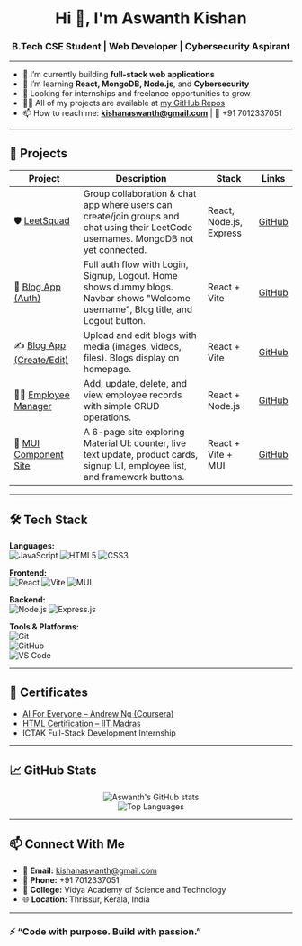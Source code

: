 <h1 align="center">Hi 👋, I'm Aswanth Kishan</h1>
<h3 align="center">B.Tech CSE Student | Web Developer | Cybersecurity Aspirant</h3>

---

- 🔭 I’m currently building **full-stack web applications**
- 🌱 I’m learning **React, MongoDB, Node.js**, and **Cybersecurity**
- 💼 Looking for internships and freelance opportunities to grow
- 👨‍💻 All of my projects are available at [my GitHub Repos](https://github.com/Aswanth-create)
- 📫 How to reach me: **kishanaswanth@gmail.com** | 📱 +91 7012337051

---

## 🚀 Projects

| Project | Description | Stack | Links |
|--------|-------------|-------|-------|
| 🛡️ [LeetSquad](https://github.com/Aswanth-create/leetsquad) | Group collaboration & chat app where users can create/join groups and chat using their LeetCode usernames. MongoDB not yet connected. | React, Node.js, Express | [GitHub](https://github.com/Aswanth-create/leetsquad) |
| 📝 [Blog App (Auth)](https://github.com/Aswanth-create/blog-app) | Full auth flow with Login, Signup, Logout. Home shows dummy blogs. Navbar shows "Welcome username", Blog title, and Logout button. | React + Vite | [GitHub](https://github.com/Aswanth-create/blog-app) |
| ✍️ [Blog App (Create/Edit)](https://github.com/Aswanth-create/new-edit-blog) | Upload and edit blogs with media (images, videos, files). Blogs display on homepage. | React + Vite | [GitHub](https://github.com/Aswanth-create/new-edit-blog) |
| 👨‍💼 [Employee Manager](https://github.com/Aswanth-create/employee-app) | Add, update, delete, and view employee records with simple CRUD operations. | React + Node.js | [GitHub](https://github.com/Aswanth-create/employee-app) |
| 🎨 [MUI Component Site](https://github.com/Aswanth-create/mui-demo) | A 6-page site exploring Material UI: counter, live text update, product cards, signup UI, employee list, and framework buttons. | React + Vite + MUI | [GitHub](https://github.com/Aswanth-create/mui-demo) |

---

## 🛠 Tech Stack

**Languages:**  
![JavaScript](https://img.shields.io/badge/-JavaScript-black?style=flat-square&logo=javascript) 
![HTML5](https://img.shields.io/badge/-HTML5-orange?style=flat-square&logo=html5) 
![CSS3](https://img.shields.io/badge/-CSS3-blue?style=flat-square&logo=css3)

**Frontend:**  
![React](https://img.shields.io/badge/-React-black?style=flat-square&logo=react)
![Vite](https://img.shields.io/badge/-Vite-646cff?style=flat-square&logo=vite)
![MUI](https://img.shields.io/badge/-MUI-blue?style=flat-square&logo=mui)

**Backend:**  
![Node.js](https://img.shields.io/badge/-Node.js-green?style=flat-square&logo=node.js)
![Express.js](https://img.shields.io/badge/-Express-black?style=flat-square&logo=express)

**Tools & Platforms:**  
![Git](https://img.shields.io/badge/-Git-black?style=flat-square&logo=git)  
![GitHub](https://img.shields.io/badge/-GitHub-black?style=flat-square&logo=github)  
![VS Code](https://img.shields.io/badge/-VSCode-blue?style=flat-square&logo=visual-studio-code)

---

## 📜 Certificates

- [AI For Everyone – Andrew Ng (Coursera)](https://github.com/Aswanth-create/ai-course-proof)  
- [HTML Certification – IIT Madras](https://github.com/Aswanth-create/html-iitm)  
- ICTAK Full-Stack Development Internship  

---

## 📈 GitHub Stats

<p align="center">
  <img src="https://github-readme-stats.vercel.app/api?username=Aswanth-create&show_icons=true&theme=radical" alt="Aswanth's GitHub stats" />
  <br>
  <img src="https://github-readme-stats.vercel.app/api/top-langs/?username=Aswanth-create&layout=compact&theme=radical" alt="Top Languages" />
</p>

---

## 📫 Connect With Me

- 📧 **Email:** kishanaswanth@gmail.com  
- 📱 **Phone:** +91 7012337051  
- 🏫 **College:** Vidya Academy of Science and Technology  
- 🌐 **Location:** Thrissur, Kerala, India

---

### ⚡ “Code with purpose. Build with passion.”
